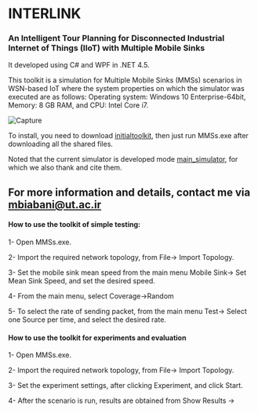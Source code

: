 # INTERLINK
<h3>An Intelligent Tour Planning for Disconnected Industrial Internet of Things (IIoT) with Multiple Mobile Sinks</h3>
It developed using C# and WPF in .NET 4.5. 

This toolkit is a simulation for Multiple Mobile Sinks (MMSs) scenarios in WSN-based IoT where the system properties on which the simulator was executed are as follows: Operating system: Windows 10 Enterprise-64bit, Memory: 8 GB RAM, and CPU: Intel Core i7. 


![Capture](https://user-images.githubusercontent.com/10537549/197042140-9ff3748d-20f2-4700-bb3c-3eee54a876b4.PNG)

To install, you need to download [initialtoolkit](http://staff.ustc.edu.cn/~anmande/miniflow/toolkit.rar), then just run MMSs.exe after downloading all the shared files.

Noted that the current simulator is developed mode [main_simulator](http://staff.ustc.edu.cn/~anmande/miniflow/), for which we also thank and cite them.

For more information and details, contact me via <mbiabani@ut.ac.ir>
-----------------------------------------------------------------------------------------------------

<h4>How to use the toolkit of simple testing:</h4>

1- Open MMSs.exe.

2- Import the required network topology, from File-> Import Topology.

3- Set the mobile sink mean speed from the main menu Mobile Sink-> Set Mean Sink Speed, and set the desired speed.

4- From the main menu, select Coverage->Random

5- To select the rate of sending packet, from the main menu Test-> Select one Source per time, and select the desired rate.


<h4>How to use the toolkit for experiments and evaluation</h4>

1- Open MMSs.exe.

2- Import the required network topology, from File-> Import Topology.

3- Set the experiment settings, after clicking Experiment, and click Start.

4- After the scenario is run, results are obtained from Show Results ->

